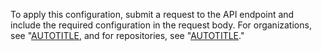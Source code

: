 To apply this configuration, submit a request to the API endpoint and include the required configuration in the request body. For organizations, see "[AUTOTITLE](/rest/actions/oidc#set-the-customization-template-for-an-oidc-subject-claim-for-an-organization), and for repositories, see "[AUTOTITLE](/rest/actions/oidc#set-the-customization-template-for-an-oidc-subject-claim-for-a-repository)."
